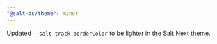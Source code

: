 ```yaml
---
"@salt-ds/theme": minor
---
```


Updated `--salt-track-borderColor` to be lighter in the Salt Next theme.

